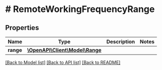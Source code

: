 # # RemoteWorkingFrequencyRange

## Properties

Name | Type | Description | Notes
------------ | ------------- | ------------- | -------------
**range** | [**\OpenAPI\Client\Model\Range**](Range.md) |  |

[[Back to Model list]](../../README.md#models) [[Back to API list]](../../README.md#endpoints) [[Back to README]](../../README.md)
